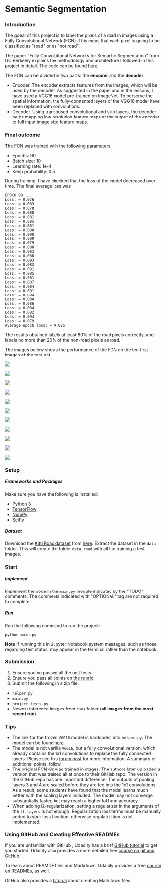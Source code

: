 # Semantic Segmentation

### Introduction
The goeal of this project is to label the pixels of a road in images using a Fully Convolutional Network (FCN).
This meas that each pixel is going to be classified as "road" or as "not road".

The paper "Fully Convolutional Networks for Semantic Segmentation" from UC Berkeley explains the methodology and architecture I followed in this project in detail.
The code can be found [here](https://github.com/shelhamer/fcn.berkeleyvision.org/blob/master/voc-fcn8s-atonce/net.py).

The FCN can be divided in two parts: the **encoder** and the **decoder**.
* Encoder.
The encoder extracts features from the images, which will be used by the decoder.
As suggested in the paper and in the lessons, I have used a VGG16 model pre-trained on ImageNet.
To perserve the spatial information, the fully-connented layers of the VGG16 model have been replaced
with convolutions.
* Decoder.
Using transposed convolutional and skip layers, the decoder helps mapping
low resolution feature maps at the output of the encoder to full input image size feature maps.

### Final outcome
The FCN was trained with the following parameters:
* Epochs: 90
* Batch size: 10
* Learning rate: 1e-4
* Keep probability: 0.5

During training, I have checked that the loss of the model decreased over time. The final average loss was
````
EPOCH 90 ...
Loss: = 0.076
Loss: = 0.083
Loss: = 0.078
Loss: = 0.088
Loss: = 0.081
Loss: = 0.085
Loss: = 0.081
Loss: = 0.080
Loss: = 0.090
Loss: = 0.089
Loss: = 0.079
Loss: = 0.088
Loss: = 0.083
Loss: = 0.086
Loss: = 0.093
Loss: = 0.083
Loss: = 0.091
Loss: = 0.085
Loss: = 0.081
Loss: = 0.087
Loss: = 0.084
Loss: = 0.091
Loss: = 0.084
Loss: = 0.084
Loss: = 0.086
Loss: = 0.084
Loss: = 0.082
Loss: = 0.094
Loss: = 0.079
Average epoch loss: = 0.085
````

The results obtained labels at least 80% of the road pixels correctly, and labels no more than 20% of the non-road pixels as road.

The images bellow shows the performance of the FCN on the ten first images of the test-set.

![](./result_images/um_000000.png)

![](./result_images/um_000001.png)

![](./result_images/um_000002.png)

![](./result_images/um_000003.png)

![](./result_images/um_000004.png)

![](./result_images/um_000005.png)

![](./result_images/um_000006.png)

![](./result_images/um_000007.png)

![](./result_images/um_000008.png)

![](./result_images/um_000009.png)

![](./result_images/um_000010.png)





### Setup
##### Frameworks and Packages
Make sure you have the following is installed:
 - [Python 3](https://www.python.org/)
 - [TensorFlow](https://www.tensorflow.org/)
 - [NumPy](http://www.numpy.org/)
 - [SciPy](https://www.scipy.org/)
##### Dataset
Download the [Kitti Road dataset](http://www.cvlibs.net/datasets/kitti/eval_road.php) from [here](http://www.cvlibs.net/download.php?file=data_road.zip).  Extract the dataset in the `data` folder.  This will create the folder `data_road` with all the training a test images.

### Start
##### Implement
Implement the code in the `main.py` module indicated by the "TODO" comments.
The comments indicated with "OPTIONAL" tag are not required to complete.
##### Run
Run the following command to run the project:
```
python main.py
```
**Note** If running this in Jupyter Notebook system messages, such as those regarding test status, may appear in the terminal rather than the notebook.

### Submission
1. Ensure you've passed all the unit tests.
2. Ensure you pass all points on [the rubric](https://review.udacity.com/#!/rubrics/989/view).
3. Submit the following in a zip file.
 - `helper.py`
 - `main.py`
 - `project_tests.py`
 - Newest inference images from `runs` folder  (**all images from the most recent run**)
 
 ### Tips
- The link for the frozen `VGG16` model is hardcoded into `helper.py`.  The model can be found [here](https://s3-us-west-1.amazonaws.com/udacity-selfdrivingcar/vgg.zip)
- The model is not vanilla `VGG16`, but a fully convolutional version, which already contains the 1x1 convolutions to replace the fully connected layers. Please see this [forum post](https://discussions.udacity.com/t/here-is-some-advice-and-clarifications-about-the-semantic-segmentation-project/403100/8?u=subodh.malgonde) for more information.  A summary of additional points, follow. 
- The original FCN-8s was trained in stages. The authors later uploaded a version that was trained all at once to their GitHub repo.  The version in the GitHub repo has one important difference: The outputs of pooling layers 3 and 4 are scaled before they are fed into the 1x1 convolutions.  As a result, some students have found that the model learns much better with the scaling layers included. The model may not converge substantially faster, but may reach a higher IoU and accuracy. 
- When adding l2-regularization, setting a regularizer in the arguments of the `tf.layers` is not enough. Regularization loss terms must be manually added to your loss function. otherwise regularization is not implemented.
 
### Using GitHub and Creating Effective READMEs
If you are unfamiliar with GitHub , Udacity has a brief [GitHub tutorial](http://blog.udacity.com/2015/06/a-beginners-git-github-tutorial.html) to get you started. Udacity also provides a more detailed free [course on git and GitHub](https://www.udacity.com/course/how-to-use-git-and-github--ud775).

To learn about REAMDE files and Markdown, Udacity provides a free [course on READMEs](https://www.udacity.com/courses/ud777), as well. 

GitHub also provides a [tutorial](https://guides.github.com/features/mastering-markdown/) about creating Markdown files.
